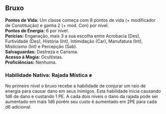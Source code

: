 ## Bruxo <a id="bruxo"></a>

**Pontos de Vida:** Um classe começa com 8 pontos de vida (+ modificador de Constituição) e ganha 2 (+ mod. Con) por nível.</br>
**Pontos de Energia:** 6 por nível.</br>
**Perícias:** Enganação, mais 3 a sua escolha entre Acrobacia (Des), Furtividade (Des), História (Int), Intimidação (Car), Manufatura (Int), Misticismo (Int) e Percepção (Sab).</br>
**Salvaguardas:** Destreza e Carisma.</br>
**Acesso à Magia:** Ocultistas.</br>
**Proficiências:** Nenhuma.</br>

### Habilidade Nativa: Rajada Mística ✊
No primeiro nível o bruxo recebe a habilidade de conjurar um raio de energia para causar dano em seus inimigos. Esta habilidade inicia causando 1d6 de dano e custando 1 PE. A cada dois níveis o dano da rajada pode ser aumentado em mais 1d6 porém seu custo é aumentado em 2PE para cada d6 adicional.
